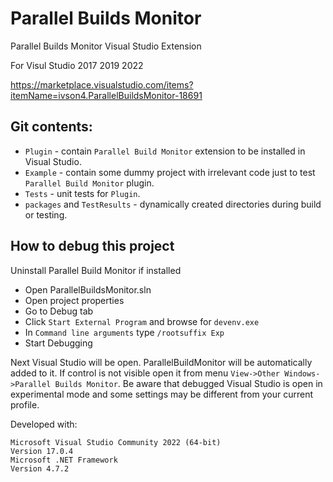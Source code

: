 # Parallel Builds Monitor

Parallel Builds Monitor Visual Studio Extension

For Visul Studio 2017 2019 2022

https://marketplace.visualstudio.com/items?itemName=ivson4.ParallelBuildsMonitor-18691


## Git contents:
- `Plugin` - contain `Parallel Build Monitor` extension to be installed in Visual Studio.  
- `Example` - contain some dummy project with irrelevant code just to test `Parallel Build Monitor` plugin.  
- `Tests` - unit tests for `Plugin`.  
- `packages` and `TestResults` - dynamically created directories during build or testing.  


## How to debug this project

Uninstall Parallel Build Monitor if installed

- Open ParallelBuildsMonitor.sln
- Open project properties
- Go to Debug tab
- Click `Start External Program` and browse for `devenv.exe`
- In `Command line arguments` type `/rootsuffix Exp`
- Start Debugging

Next Visual Studio will be open. ParallelBuildMonitor will be automatically added to it. If control is not visible open it from menu `View->Other Windows->Parallel Builds Monitor`. Be aware that debugged Visual Studio is open in experimental mode and some settings may be different from your current profile.

Developed with:
```
Microsoft Visual Studio Community 2022 (64-bit)
Version 17.0.4
Microsoft .NET Framework
Version 4.7.2
```
